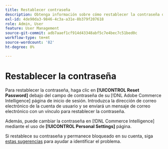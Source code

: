 ```yaml
---
title: Restablecer contraseña
description: Obtenga información sobre cómo restablecer la contraseña de un usuario.
exl-id: 4de90da3-9846-4c3a-a31e-8b379f207618
role: Admin, User
feature: User Management
source-git-commit: adb7aaef1cf914d43348abf5c7e4bec7c51bed0c
workflow-type: tm+mt
source-wordcount: '82'
ht-degree: 0%

---
```


# Restablecer la contraseña

Para restablecer la contraseña, haga clic en **[!UICONTROL Reset Password]** debajo del campo de contraseña de su [!DNL Adobe Commerce Intelligence] página de inicio de sesión. Introduzca la dirección de correo electrónico de la cuenta de usuario y se enviará un mensaje de correo electrónico con un vínculo para restablecer la contraseña.

Además, puede cambiar la contraseña en [!DNL Commerce Intelligence] mediante el uso de **[!UICONTROL Personal Settings]** página.

Si restablece su contraseña y permanece bloqueado en su cuenta, siga [estas sugerencias](https://experienceleague.adobe.com/docs/commerce-knowledge-base/kb/troubleshooting/miscellaneous/troubleshooting-mbi-account-lockout.html) para ayudar a identificar el problema.
